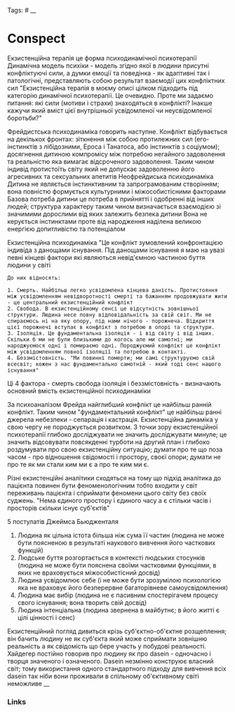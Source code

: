 Tags: #
__
# Conspect

Екзистенційна терапія це форма психодинамічної психотерапії
	Динамічна модель психіки - модель згідно якої в людини присутні конфліктуючі сили, а думки емоції та поведінка - як адаптивні так і патологічні, представляють собою результат взаємодії цих конфліктних сил
"Екзистенційна терапія в моєму описі цілком підходить під категорію динамічної психотерапії. Це очевидно. Проте ми задаємо питання: які сили (мотиви і страхи) знаходяться в конфлікті? Інакше кажучи який вміст цієї внутрішньої усвідомленої чи неусвідомленої боротьби?"

Фрейдистська психодинаміка говорить наступне.
	Конфлікт відбувається на декількох фронтах: зіткнення між собою протилежних сил (его-інстинктів з лібідозними, Ероса і Танатоса,  або інстинктів з соціумом); досягнення дитиною компромісу між потребою негайного задоволення та реальністю яка вимагає відсроченого задоволення. Таким чином індивід протистоїть світу який не допускає задоволенню його агресивних та сексуальних апетитів
Неофрейдиська психодинаміка
	Дитина не являється інстинктивним та запрограмованим створінням; вона повністю формується культурними і міжособистісними факторами
	Базова потреба дитини це потреба в прийнятті і одобренні від інших людей; структура характеру таким чином визначається взаємодією зі значимими дорослими від яких залежить безпека дитини
	Вона не керується інстинктами проте від народження наділена великою енергією допитливістю та потенціалом

Екзистенційна психодинаміка
	"Це конфлікт зумовлений конфронтацією індивіда з данощами існування. Під данощами існування я маю на увазі певні кінцеві фактори які являються невід'ємною частиною буття людини у світі
	
	До них відносять:

	1. Смерть. Найбільш легко усвідомлена кінцева даність. Протистояння між усвідомленням невідворотності смерті та бажанням продовжувати жити - це центральний екзистенційний конфлікт
	2. Свобода. В екзистенційному сенсі це відсутність зовнішньої структури. Людина несе повну відповідальність за свій світ. Ми не спираємось ні на яку опору, під нами нічого - порожнеча. Відкриття цієї порожнечі вступає в конфлікт з потребою в опорі та структури. 
	3. Ізоляція. Це фундаментальна ізоляція - і від світу і від інших. Скільки б ми не були близькими до когось але ми самотні; ми народжуємося одні і помираємо одні. Породжуємий конфлікт це конфлікт між усвідомленням повної ізоляції та потребою в контакті.
	4. Беззмістовність. "Ми повинні померти; ми самі структуруємо свій всесвіт; кожен з нас фундаментально самотній - який тоді сенс нашого існування"
Ці 4 фактора - смерть свобода ізоляція і беззмістовність - визначають основний вмість екзистенційної психодинаміки

За психоаналізом Фрейда найглибший конфлікт це найбільш ранній конфлікт. Таким чином "фундаментальний конфлікт" це найбільш ранні джерела небезпеки - сепарація і кастрація.
Екзистенційна динаміка у свою чергу не породжується розвитком. З точки зору екзистенційної психотерапії глибоко досліджувати не значить досліджувати минуле; це значить відсовувати повсякденні турботи на другий план і глибоко роздумувати про свою екзистенційну ситуацію; думати про те що поза часом - про відношення свідомості і простору, своєї опори; думати не про те як ми стали ким ми є а про те ким ми є.

Різні екзистенційні аналітики сходяться на тому що підхід аналітика до пацієнта повинен бути феноменологічним тобто входити у світ переживань пацієнта і сприймати феномени цього світу без своїх суджень. "Нема єдиного простору і єдиного часу а є стільки часів і просторів скільки існує суб'єктів"

5 постулатів Джеймса Бьюдженталя
1. Людина як цільна істота більша ніж сума її частин (людина не може бути поясненою в результаті наукового вивчення його часткових функцій)
2. Людське буття розгортається в контексті людських стосунків (людина не може бути пояснена своїми частковими функціями, в яких не враховується міжособистісний досвід)
3. Людина усвідомлює себе (і не може бути зрозумілою психологією яка не враховує його безперервне багаторівневе самоусвідомлення)
4. Людина має вибір (людина не є пасивним спостерігачем процесу свого існування; вона творить свій досвід)
5. Людина інтенціальна (людина звернена в майбутнє; в його житті є цілі цінності і сенс)

Екзистенційний погляд дивиться крізь суб'єктно-об'єктне розщеплення; він бачить людину не як суб'єкта який може сприймати зовнішню реальність а як свідомість що бере участь у побудові реальності. 
	Хайдегер постійно говорив про людину як про dasein - одночасно і творця значеного і означеного. Dasein незмінно конструює власний світ; тому використання одного стандартного підходу для вивчення всіх dasein так ніби вони проживали в спільному об'єктивному світі неможливе 
__
### Links
